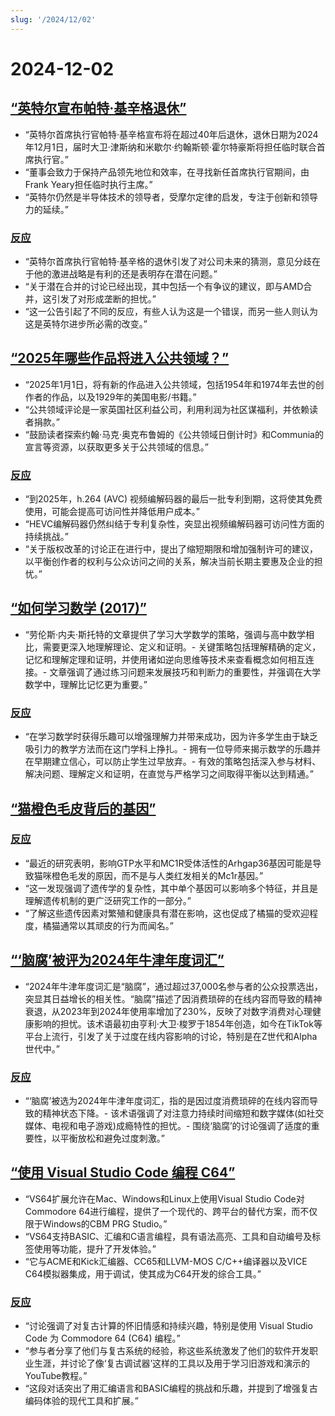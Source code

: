 ```yaml
---
slug: '/2024/12/02'
---
```


# 2024-12-02

## [“英特尔宣布帕特·基辛格退休”](https://www.intel.com/content/www/us/en/newsroom/news/intel-ceo-news-dec-2024.html)

- “英特尔首席执行官帕特·基辛格宣布将在超过40年后退休，退休日期为2024年12月1日，届时大卫·津斯纳和米歇尔·约翰斯顿·霍尔特豪斯将担任临时联合首席执行官。”
- “董事会致力于保持产品领先地位和效率，在寻找新任首席执行官期间，由Frank Yeary担任临时执行主席。”
- “英特尔仍然是半导体技术的领导者，受摩尔定律的启发，专注于创新和领导力的延续。”

### [反应](https://news.ycombinator.com/item?id=42296067)

- “英特尔首席执行官帕特·基辛格的退休引发了对公司未来的猜测，意见分歧在于他的激进战略是有利的还是表明存在潜在问题。”
- “关于潜在合并的讨论已经出现，其中包括一个有争议的建议，即与AMD合并，这引发了对形成垄断的担忧。”
- “这一公告引起了不同的反应，有些人认为这是一个错误，而另一些人则认为这是英特尔进步所必需的改变。”

## [“2025年哪些作品将进入公共领域？”](https://publicdomainreview.org/features/entering-the-public-domain/2025/)

- “2025年1月1日，将有新的作品进入公共领域，包括1954年和1974年去世的创作者的作品，以及1929年的美国电影/书籍。”
- “公共领域评论是一家英国社区利益公司，利用利润为社区谋福利，并依赖读者捐款。”
- “鼓励读者探索约翰·马克·奥克布鲁姆的《公共领域日倒计时》和Communia的宣言等资源，以获取更多关于公共领域的信息。”

### [反应](https://news.ycombinator.com/item?id=42290448)

- “到2025年，h.264 (AVC) 视频编解码器的最后一批专利到期，这将使其免费使用，可能会提高可访问性并降低用户成本。”
- “HEVC编解码器仍然纠结于专利复杂性，突显出视频编解码器可访问性方面的持续挑战。”
- “关于版权改革的讨论正在进行中，提出了缩短期限和增加强制许可的建议，以平衡创作者的权利与公众访问之间的关系，解决当前长期主要惠及企业的担忧。”

## [“如何学习数学 (2017)”](https://www.math.uh.edu/~dblecher/pf2.html)

- “劳伦斯·内夫·斯托特的文章提供了学习大学数学的策略，强调与高中数学相比，需要更深入地理解理论、定义和证明。- 关键策略包括理解精确的定义，记忆和理解定理和证明，并使用诸如逆向思维等技术来查看概念如何相互连接。- 文章强调了通过练习问题来发展技巧和判断力的重要性，并强调在大学数学中，理解比记忆更为重要。”

### [反应](https://news.ycombinator.com/item?id=42290996)

- “在学习数学时获得乐趣可以增强理解力并带来成功，因为许多学生由于缺乏吸引力的教学方法而在这门学科上挣扎。- 拥有一位导师来揭示数学的乐趣并在早期建立信心，可以防止学生过早放弃。- 有效的策略包括深入参与材料、解决问题、理解定义和证明，在直觉与严格学习之间取得平衡以达到精通。”

## [“猫橙色毛皮背后的基因”](https://www.science.org/content/article/gene-behind-orange-fur-cats-found-last)

### [反应](https://news.ycombinator.com/item?id=42291386)

- “最近的研究表明，影响GTP水平和MC1R受体活性的Arhgap36基因可能是导致猫咪橙色毛发的原因，而不是与人类红发相关的Mc1r基因。”
- “这一发现强调了遗传学的复杂性，其中单个基因可以影响多个特征，并且是理解遗传机制的更广泛研究工作的一部分。”
- “了解这些遗传因素对繁殖和健康具有潜在影响，这也促成了橘猫的受欢迎程度，橘猫通常以其顽皮的行为而闻名。”

## [“‘脑腐’被评为2024年牛津年度词汇”](https://corp.oup.com/news/brain-rot-named-oxford-word-of-the-year-2024/)

- “2024年牛津年度词汇是“脑腐”，通过超过37,000名参与者的公众投票选出，突显其日益增长的相关性。“脑腐”描述了因消费琐碎的在线内容而导致的精神衰退，从2023年到2024年使用率增加了230%，反映了对数字消费对心理健康影响的担忧。该术语最初由亨利·大卫·梭罗于1854年创造，如今在TikTok等平台上流行，引发了关于过度在线内容影响的讨论，特别是在Z世代和Alpha世代中。”

### [反应](https://news.ycombinator.com/item?id=42292294)

- “‘脑腐’被选为2024年牛津年度词汇，指的是因过度消费琐碎的在线内容而导致的精神状态下降。- 该术语强调了对注意力持续时间缩短和数字媒体(如社交媒体、电视和电子游戏)成瘾特性的担忧。- 围绕‘脑腐’的讨论强调了适度的重要性，以平衡放松和避免过度刺激。”

## [“使用 Visual Studio Code 编程 C64”](https://retrogamecoders.com/c64-visual-studio-code/)

- “VS64扩展允许在Mac、Windows和Linux上使用Visual Studio Code对Commodore 64进行编程，提供了一个现代的、跨平台的替代方案，而不仅限于Windows的CBM PRG Studio。”
- “VS64支持BASIC、汇编和C语言编程，具有语法高亮、工具和自动编号及标签使用等功能，提升了开发体验。”
- “它与ACME和Kick汇编器、CC65和LLVM-MOS C/C++编译器以及VICE C64模拟器集成，用于调试，使其成为C64开发的综合工具。”

### [反应](https://news.ycombinator.com/item?id=42290861)

- “讨论强调了对复古计算的怀旧情感和持续兴趣，特别是使用 Visual Studio Code 为 Commodore 64 (C64) 编程。”
- “参与者分享了他们与复古系统的经验，称这些系统激发了他们的软件开发职业生涯，并讨论了像‘复古调试器’这样的工具以及用于学习旧游戏和演示的YouTube教程。”
- “这段对话突出了用汇编语言和BASIC编程的挑战和乐趣，并提到了增强复古编码体验的现代工具和扩展。”

<head>
  <meta property="og:title" content="“英特尔宣布帕特·基辛格退休”" />
  <meta property="og:type" content="website" />
  <meta property="og:image" content="https://og.cho.sh/api/og/?title=%E2%80%9C%E8%8B%B1%E7%89%B9%E5%B0%94%E5%AE%A3%E5%B8%83%E5%B8%95%E7%89%B9%C2%B7%E5%9F%BA%E8%BE%9B%E6%A0%BC%E9%80%80%E4%BC%91%E2%80%9D&subheading=2024%E5%B9%B412%E6%9C%882%E6%97%A5%E6%98%9F%E6%9C%9F%E4%B8%80%3A%20%E9%BB%91%E5%AE%A2%E6%96%B0%E9%97%BB%E6%91%98%E8%A6%81" />
</head>
